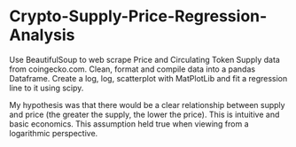 # Crypto-Supply-Price-Regression-Analysis
Use BeautifulSoup to web scrape Price and Circulating Token Supply data from coingecko.com.
Clean, format and compile data into a pandas Dataframe.
Create a log, log, scatterplot with MatPlotLib and fit a regression line to it using scipy. 

My hypothesis was that there would be a clear relationship between supply and price (the greater the supply, the lower the price). This is intuitive and basic economics. This assumption held true when viewing from a logarithmic perspective. 
